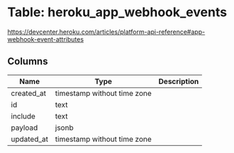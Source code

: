 
# Table: heroku_app_webhook_events
https://devcenter.heroku.com/articles/platform-api-reference#app-webhook-event-attributes
## Columns
| Name        | Type           | Description  |
| ------------- | ------------- | -----  |
|created_at|timestamp without time zone||
|id|text||
|include|text||
|payload|jsonb||
|updated_at|timestamp without time zone||
